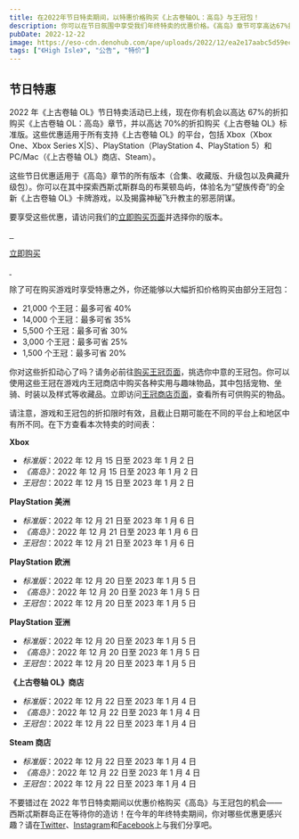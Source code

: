 ```yaml
---
title: 在2022年节日特卖期间，以特惠价格购买《上古卷轴OL：高岛》与王冠包！
description: 你可以在节日氛围中享受我们年终特卖的优惠价格。《高岛》章节可享高达67%折扣优惠，王冠包则可享高达40%折扣优惠！
pubDate: 2022-12-22
image: https://eso-cdn.denohub.com/ape/uploads/2022/12/ea2e17aabc5d59ec545e6751c6ce8024.jpg
tags: ["《High Isle》", "公告", "特价"]
---
```


## 节日特惠

2022 年《上古卷轴 OL》节日特卖活动已上线，现在你有机会以高达 67%的折扣购买《上古卷轴 OL：高岛》章节，并以高达
70%的折扣购买《上古卷轴 OL》标准版。这些优惠适用于所有支持《上古卷轴 OL》的平台，包括 Xbox（Xbox One、Xbox Series
X|S）、PlayStation（PlayStation 4、PlayStation 5）和 PC/Mac（《上古卷轴 OL》商店、Steam）。

这些节日优惠适用于《高岛》章节的所有版本（合集、收藏版、升级包以及典藏升级包）。你可以在其中探索西斯忒斯群岛的布莱顿岛屿，体验名为“望族传奇”的全新《上古卷轴
OL》卡牌游戏，以及揭露神秘飞升教主的邪恶阴谋。

要享受这些优惠，请访问我们的[立即购买页面](https://www.elderscrollsonline.com/cn/joinus)并选择你的版本。

[![]() ![]() ![]()](https://www.elderscrollsonline.com/cn/joinus)

[立即购买](https://www.elderscrollsonline.com/cn/joinus)

[![]() ![]()](https://www.elderscrollsonline.com/cn/joinus)

除了可在购买游戏时享受特惠之外，你还能够以大幅折扣价格购买由部分王冠包：

- 21,000 个王冠：最多可省 40%
- 14,000 个王冠：最多可省 35%
- 5,500 个王冠：最多可省 30%
- 3,000 个王冠：最多可省 25%
- 1,500 个王冠：最多可省 20%

你对这些折扣动心了吗？请务必前往[购买王冠页面](https://www.elderscrollsonline.com/cn/crowns)，挑选你中意的王冠包。你可以使用这些王冠在游戏内王冠商店中购买各种实用与趣味物品，其中包括宠物、坐骑、时装以及样式等收藏品。立即访问[王冠商店页面](https://www.elderscrollsonline.com/cn/crownstore/)，查看所有可供购买的物品。

请注意，游戏和王冠包的折扣限时有效，且截止日期可能在不同的平台上和地区中有所不同。在下方查看本次特卖的时间表：

**Xbox**

- _标准版_：2022 年 12 月 15 日至 2023 年 1 月 2 日
- _《高岛》_：2022 年 12 月 15 日至 2023 年 1 月 2 日
- _王冠包_：2022 年 12 月 15 日至 2023 年 1 月 2 日

**PlayStation 美洲**

- _标准版_：2022 年 12 月 21 日至 2023 年 1 月 6 日
- _《高岛》_：2022 年 12 月 21 日至 2023 年 1 月 6 日
- _王冠包_：2022 年 12 月 21 日至 2023 年 1 月 6 日

**PlayStation 欧洲**

- _标准版_：2022 年 12 月 20 日至 2023 年 1 月 5 日
- _《高岛》_：2022 年 12 月 20 日至 2023 年 1 月 5 日
- _王冠包_：2022 年 12 月 20 日至 2023 年 1 月 5 日

**PlayStation 亚洲**

- _标准版_：2022 年 12 月 20 日至 2023 年 1 月 5 日
- _《高岛》_：2022 年 12 月 20 日至 2023 年 1 月 5 日
- _王冠包_：2022 年 12 月 20 日至 2023 年 1 月 5 日

**《上古卷轴 OL》商店**

- _标准版_：2022 年 12 月 22 日至 2023 年 1 月 4 日
- _《高岛》_：2022 年 12 月 22 日至 2023 年 1 月 4 日
- _王冠包_：2022 年 12 月 22 日至 2023 年 1 月 4 日

**Steam 商店**

- _标准版_：2022 年 12 月 22 日至 2023 年 1 月 4 日
- _《高岛》_：2022 年 12 月 22 日至 2023 年 1 月 4 日
- _王冠包_：2022 年 12 月 22 日至 2023 年 1 月 4 日

不要错过在 2022
年节日特卖期间以优惠价格购买《高岛》与王冠包的机会——西斯忒斯群岛正在等待你的造访！在今年的年终特卖期间，你对哪些优惠更感兴趣？请在[Twitter](https://twitter.com/TESOnline)、[Instagram](https://www.instagram.com/elderscrollsonline/)和[Facebook](https://www.facebook.com/elderscrollsonline)上与我们分享吧。
